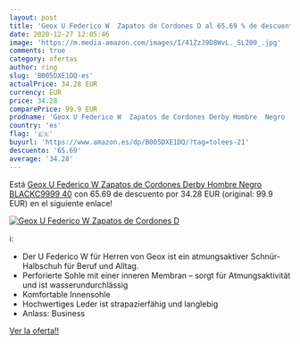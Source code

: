 ```yaml
---
layout: post
title: 'Geox U Federico W  Zapatos de Cordones D al 65.69 % de descuento'
date: 2020-12-27 12:05:46
image: 'https://m.media-amazon.com/images/I/41ZzJ9D8WvL._SL200_.jpg'
comments: true
category: ofertas
author: ring
slug: 'B005DXE1DQ-es'
actualPrice: 34.28 EUR
currency: EUR
price: 34.28
comparePrice: 99.9 EUR
prodname: 'Geox U Federico W  Zapatos de Cordones Derby Hombre  Negro  BLACKC9999   40'
country: 'es'
flag: '🇪🇸'
buyurl: 'https://www.amazon.es/dp/B005DXE1DQ/?tag=tolees-21'
descuento: '65.69'
average: '34.28'
---
```


Está [Geox U Federico W  Zapatos de Cordones Derby Hombre  Negro  BLACKC9999   40](https://www.amazon.es/dp/B005DXE1DQ/?tag=tolees-21) con 65.69 de descuento por 34.28 EUR (original: 99.9 EUR) en el siguiente enlace!

[![Geox U Federico W  Zapatos de Cordones D](https://m.media-amazon.com/images/I/41ZzJ9D8WvL._SL200_.jpg)](https://www.amazon.es/dp/B005DXE1DQ/?tag=tolees-21)

ℹ️:

- Der U Federico W für Herren von Geox ist ein atmungsaktiver Schnür-Halbschuh für Beruf und Alltag.
- Perforierte Sohle mit einer inneren Membran – sorgt für Atmungsaktivität und ist wasserundurchlässig
- Komfortable Innensohle
- Hochwertiges Leder ist strapazierfähig und langlebig
- Anlass: Business

[Ver la oferta!!](https://www.amazon.es/dp/B005DXE1DQ/?tag=tolees-21)

